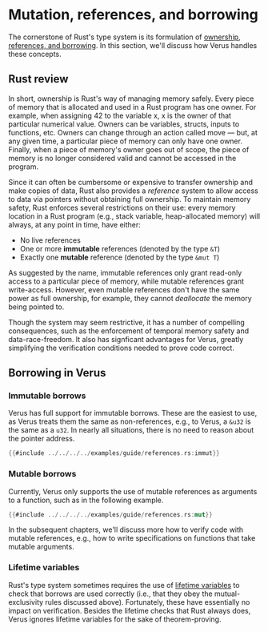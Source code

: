 # Mutation, references, and borrowing

The cornerstone of Rust's type system is its formulation of [ownership, references, and borrowing](https://doc.rust-lang.org/book/ch04-00-understanding-ownership.html).
In this section, we'll discuss how Verus handles these concepts.

## Rust review

In short, ownership is Rust's way of managing memory safely. Every piece of memory that is allocated and used in a Rust program has one owner. For example, when assigning 42 to the variable x, x is the owner of that particular numerical value. Owners can be variables, structs, inputs to functions, etc. Owners can change through an action called move — but, at any given time, a particular piece of memory can only have one owner. Finally, when a piece of memory's owner goes out of scope, the piece of memory is no longer considered valid and cannot be accessed in the program.

Since it can often be cumbersome or expensive to transfer ownership and make copies of data,
Rust also provides a _reference_ system to allow access to data via pointers
without obtaining full ownership.
To maintain memory safety, Rust enforces several restrictions on their use:
every memory location in a Rust program (e.g., stack variable, heap-allocated memory)
will always, at any point in time, have either:

 * No live references
 * One or more **immutable** references (denoted by the type `&T`)
 * Exactly one **mutable** reference (denoted by the type `&mut T`)

As suggested by the name, immutable references only grant read-only access to a particular
piece of memory, while mutable references grant write-access. However, even mutable references
don't have the same power as full ownership, for example, they cannot _deallocate_ the memory
being pointed to.

Though the system may seem restrictive, it has a number of compelling consequences,
such as the enforcement of temporal memory safety and data-race-freedom. It also has signficant
advantages for Verus, greatly simplifying the verification conditions needed to prove code correct.

## Borrowing in Verus

### Immutable borrows

Verus has full support for immutable borrows. These are the easiest to use, as Verus treats
them the same as non-references, e.g., to Verus, a `&u32` is the same as a `u32`.
In nearly all situations, there is no need to reason about the pointer address.

```rust
{{#include ../../../../examples/guide/references.rs:immut}}
```

### Mutable borrows

Currently, Verus only supports the use of mutable references as arguments to a function, such as in the following example.

```rust
{{#include ../../../../examples/guide/references.rs:mut}}
```

In the subsequent chapters, we'll discuss more how to verify code with mutable references,
e.g., how to write specifications on functions that take mutable arguments.

### Lifetime variables

Rust's type system sometimes requires the use of [lifetime variables](https://doc.rust-lang.org/book/ch10-03-lifetime-syntax.html?highlight=lifetime) to check that borrows are used correctly
(i.e., that they obey the mutual-exclusivity rules discussed above).
Fortunately, these have essentially no impact on verification.
Besides the lifetime checks that Rust always does, Verus ignores lifetime variables for the sake
of theorem-proving.
